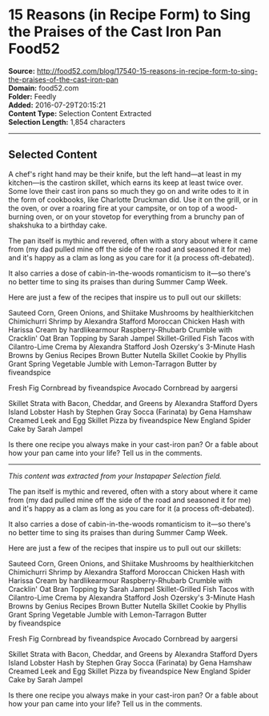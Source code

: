 # 15 Reasons (in Recipe Form) to Sing the Praises of the Cast Iron Pan Food52

**Source:** http://food52.com/blog/17540-15-reasons-in-recipe-form-to-sing-the-praises-of-the-cast-iron-pan  
**Domain:** food52.com  
**Folder:** Feedly  
**Added:** 2016-07-29T20:15:21  
**Content Type:** Selection Content Extracted  
**Selection Length:** 1,854 characters  


---

## Selected Content

A chef's right hand may be their knife, but the left hand—at least in my kitchen—is the castiron skillet, which earns its keep at least twice over. Some love their cast iron pans so much they go on and write odes to it in the form of ​cookbooks​, like Charlotte Druckman did. Use it on the grill, or in the oven, or over a roaring fire at your campsite, or on top of a wood-burning oven, or on your stovetop for everything from a brunchy pan of shakshuka to a birthday cake.

The pan itself is mythic and revered, often with a story about where it came from (my dad pulled mine off the side of the road and seasoned it for me) and it's happy as a clam as long as you care for it (a process oft-debated).

It also carries a dose of cabin-in-the-woods romanticism to it—so there's no better time to sing its praises than during Summer Camp Week.

Here are just a few of the recipes that inspire us to pull out our skillets:

Sauteed Corn, Green Onions, and Shiitake Mushrooms
by healthierkitchen
Chimichurri Shrimp
by Alexandra Stafford
Moroccan Chicken Hash with Harissa Cream
by hardlikearmour
Raspberry-Rhubarb Crumble with Cracklin' Oat Bran Topping
by Sarah Jampel
Skillet-Grilled Fish Tacos with Cilantro-Lime Crema
by Alexandra Stafford
Josh Ozersky's 3-Minute Hash Browns
by Genius Recipes
Brown Butter Nutella Skillet Cookie
by Phyllis Grant
Spring Vegetable Jumble with Lemon-Tarragon Butter
by fiveandspice

Fresh Fig Cornbread
by fiveandspice
Avocado Cornbread
by aargersi

Skillet Strata with Bacon, Cheddar, and Greens
by Alexandra Stafford
Dyers Island Lobster Hash
by Stephen Gray
Socca (Farinata)
by Gena Hamshaw
Creamed Leek and Egg Skillet Pizza
by fiveandspice
New England Spider Cake
by Sarah Jampel

Is there one recipe you always make in your cast-iron pan? Or a fable about how your pan came into your life? Tell us in the comments.

---

*This content was extracted from your Instapaper Selection field.*

The pan itself is mythic and revered, often with a story about where it came from (my dad pulled mine off the side of the road and seasoned it for me) and it's happy as a clam as long as you care for it (a process oft-debated).

It also carries a dose of cabin-in-the-woods romanticism to it—so there's no better time to sing its praises than during Summer Camp Week.

Here are just a few of the recipes that inspire us to pull out our skillets:

Sauteed Corn, Green Onions, and Shiitake Mushrooms
by healthierkitchen
Chimichurri Shrimp
by Alexandra Stafford
Moroccan Chicken Hash with Harissa Cream
by hardlikearmour
Raspberry-Rhubarb Crumble with Cracklin' Oat Bran Topping
by Sarah Jampel
Skillet-Grilled Fish Tacos with Cilantro-Lime Crema
by Alexandra Stafford
Josh Ozersky's 3-Minute Hash Browns
by Genius Recipes
Brown Butter Nutella Skillet Cookie
by Phyllis Grant
Spring Vegetable Jumble with Lemon-Tarragon Butter
by fiveandspice

Fresh Fig Cornbread
by fiveandspice
Avocado Cornbread
by aargersi

Skillet Strata with Bacon, Cheddar, and Greens
by Alexandra Stafford
Dyers Island Lobster Hash
by Stephen Gray
Socca (Farinata)
by Gena Hamshaw
Creamed Leek and Egg Skillet Pizza
by fiveandspice
New England Spider Cake
by Sarah Jampel

Is there one recipe you always make in your cast-iron pan? Or a fable about how your pan came into your life? Tell us in the comments.
